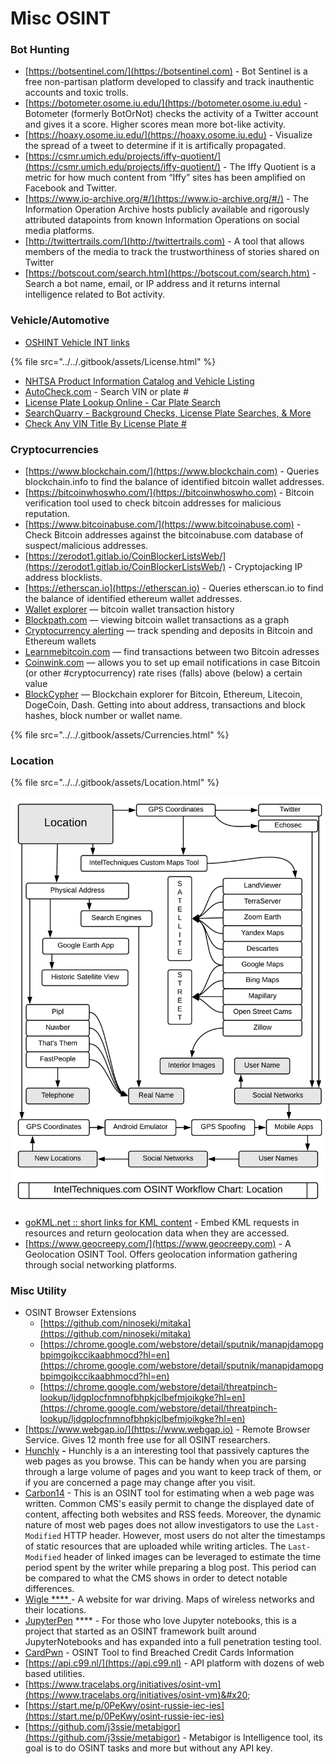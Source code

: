# Misc OSINT

### **Bot Hunting**

* [https://botsentinel.com/](https://botsentinel.com) - Bot Sentinel is a free non-partisan platform developed to classify and track inauthentic accounts and toxic trolls.
* [https://botometer.osome.iu.edu/](https://botometer.osome.iu.edu) - Botometer (formerly BotOrNot) checks the activity of a Twitter account and gives it a score. Higher scores mean more bot-like activity.
* [https://hoaxy.osome.iu.edu/](https://hoaxy.osome.iu.edu) - Visualize the spread of a tweet to determine if it is artifically propagated.
* [https://csmr.umich.edu/projects/iffy-quotient/](https://csmr.umich.edu/projects/iffy-quotient/) - The Iffy Quotient is a metric for how much content from “Iffy” sites has been amplified on Facebook and Twitter.
* [https://www.io-archive.org/#/](https://www.io-archive.org/#/) - The Information Operation Archive hosts publicly available and rigorously attributed datapoints from known Information Operations on social media platforms.
* [http://twittertrails.com/](http://twittertrails.com) - A tool that allows members of the media to track the trustworthiness of stories shared on Twitter
* [https://botscout.com/search.htm](https://botscout.com/search.htm) - Search a bot name, email, or IP address and it returns internal intelligence related to Bot activity.

### **Vehicle/Automotive**

* [OSHINT Vehicle INT links](https://ohshint.gitbook.io/oh-shint-its-a-blog/osint-web-resources/vehicle-and-transportation-intelligence-vatint)

{% file src="../../.gitbook/assets/License.html" %}

* [NHTSA Product Information Catalog and Vehicle Listing](https://vpic.nhtsa.dot.gov)
* [AutoCheck.com](https://www.autocheck.com/vehiclehistory/?siteID=0)  - Search VIN or plate #
* [License Plate Lookup Online - Car Plate Search](https://recordsfinder.com/plate/)&#x20;
* [SearchQuarry - Background Checks, License Plate Searches, & More](https://www.searchquarry.com)&#x20;
* [Check Any VIN Title By License Plate #](https://www.vehiclehistory.com/license-plate-search)

### **Cryptocurrencies**

* [https://www.blockchain.com/](https://www.blockchain.com) - Queries blockchain.info to find the balance of identified bitcoin wallet addresses.
* [https://bitcoinwhoswho.com/](https://bitcoinwhoswho.com) - Bitcoin verification tool used to check bitcoin addresses for malicious reputation.
* [https://www.bitcoinabuse.com/](https://www.bitcoinabuse.com) - Check Bitcoin addresses against the bitcoinabuse.com database of suspect/malicious addresses.
* [https://zerodot1.gitlab.io/CoinBlockerListsWeb/](https://zerodot1.gitlab.io/CoinBlockerListsWeb/) - Cryptojacking IP address blocklists.
* [https://etherscan.io](https://etherscan.io) - Queries etherscan.io to find the balance of identified ethereum wallet addresses.
* [Wallet explorer](https://www.walletexplorer.com) — bitcoin wallet transaction history
* [Blockpath.com](https://blockpath.com) — viewing bitcoin wallet transactions as a graph
* [Cryptocurrency alerting](https://cryptocurrencyalerting.com) — track spending and deposits in Bitcoin and Ethereum wallets
* [Learnmebitcoin.com](https://learnmeabitcoin.com/tools/path/) — find transactions between two Bitcoin adresses
* [Coinwink.com](https://coinwink.com) — allows you to set up email notifications in case Bitcoin (or other #cryptocurrency) rate rises (falls) above (below) a certain value
* [BlockCypher](https://blockcypher.herokuapp.com) — Blockchain explorer for Bitcoin, Ethereum, Litecoin, DogeCoin, Dash. Getting into about address, transactions and block hashes, block number or wallet name.

{% file src="../../.gitbook/assets/Currencies.html" %}

### **Location**

{% file src="../../.gitbook/assets/Location.html" %}

![](<../../.gitbook/assets/image (35).png>)

* [goKML.net :: short links for KML content](http://gokml.net)  - Embed KML requests in resources and return geolocation data when they are accessed.
* [https://www.geocreepy.com/](https://www.geocreepy.com) - A Geolocation OSINT Tool. Offers geolocation information gathering through social networking platforms.

### **Misc Utility**

* OSINT Browser Extensions
  * [https://github.com/ninoseki/mitaka](https://github.com/ninoseki/mitaka)
  * [https://chrome.google.com/webstore/detail/sputnik/manapjdamopgbpimgojkccikaabhmocd?hl=en](https://chrome.google.com/webstore/detail/sputnik/manapjdamopgbpimgojkccikaabhmocd?hl=en)
  * [https://chrome.google.com/webstore/detail/threatpinch-lookup/ljdgplocfnmnofbhpkjclbefmjoikgke?hl=en](https://chrome.google.com/webstore/detail/threatpinch-lookup/ljdgplocfnmnofbhpkjclbefmjoikgke?hl=en)
* [https://www.webgap.io/](https://www.webgap.io) - Remote Browser Service. Gives 12 month free use for all OSINT researchers.
* [Hunchly](https://hunch.ly) **-** Hunchly is a an interesting tool that passively captures the web pages as you browse. This can be handy when you are parsing through a large volume of pages and you want to keep track of them, or if you are concerned a page may change after you visit.
* [Carbon14](https://github.com/Lazza/Carbon14) - This is an OSINT tool for estimating when a web page was written. Common CMS's easily permit to change the displayed date of content, affecting both websites and RSS feeds. Moreover, the dynamic nature of most web pages does not allow investigators to use the `Last-Modified` HTTP header. However, most users do not alter the timestamps of static resources that are uploaded while writing articles. The `Last-Modified` header of linked images can be leveraged to estimate the time period spent by the writer while preparing a blog post. This period can be compared to what the CMS shows in order to detect notable differences.
* [Wigle **** ](https://wigle.net/index)- A website for war driving. Maps of wireless networks and their locations.
* [JupyterPen](https://github.com/obheda12/JupyterPen) **** -  For those who love Jupyter notebooks, this is a project that started as an OSINT framework built around JupyterNotebooks and has expanded into a full penetration testing tool.
* [CardPwn](https://github.com/itsmehacker/CardPwn) - OSINT Tool to find Breached Credit Cards Information&#x20;
* [https://api.c99.nl/](https://api.c99.nl) - API platform with dozens of web based utilities.
* [https://www.tracelabs.org/initiatives/osint-vm](https://www.tracelabs.org/initiatives/osint-vm)&#x20;
* [https://start.me/p/0PeKwy/osint-russie-iec-ies](https://start.me/p/0PeKwy/osint-russie-iec-ies)
* [https://github.com/j3ssie/metabigor](https://github.com/j3ssie/metabigor) - Metabigor is Intelligence tool, its goal is to do OSINT tasks and more but without any API key.

